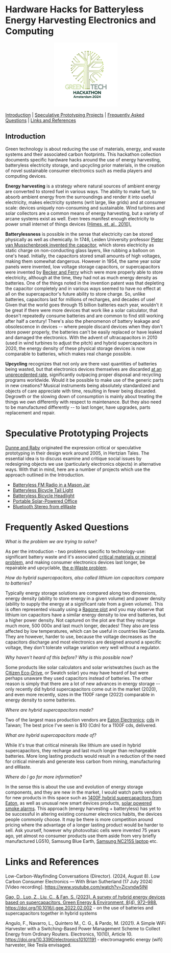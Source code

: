 <!DOCTYPE html>
<html>
<body>
<h1>Hardware Hacks for Batteryless Energy Harvesting Electronics and Computing</h1>
<a href="https://github.com/RIPE-Atlas-Community/Green-Tech/"><p align="center"><a href="https://github.com/RIPE-Atlas-Community/Green-Tech/blob/main/README.md"><img src="hackathon.png" width="200" height="200"></a></p></a>
<p><a href="README.md#introduction">Introduction</a> | <a href="README.md#speculativeprototypes">Speculative Prototyping Projects</a> | <a href="README.md#faqs">Frequently Asked Questions</a> | <a href="README.md#links">Links and References</a></p>
  <h2 id="introduction">Introduction</h2>
<p>Green technology is about reducing the use of materials, energy, and waste systems and their associated carbon footprints.  This hackathon collection documents specific hardware hacks around the use of energy harvesting, batteryless electricity storage, and upcycling prior materials, in the creation of novel sustainable consumer electronics such as media players and computing devices.</p>
<p><b>Energy harvesting</b> is a strategy where natural sources of ambient energy are converted to stored fuel in various ways.  The ability to make fuel, to absorb ambient energy from the surroundings and render it into useful electricity, makes electricity systems (writ large, like grids) and at consumer scale: devices uniquely non-consuming and sustainable.   Wind turbines and solar collectors are a common means of energy harvesting, but a variety of arcane systems exist as well.  Even trees manifest enough electricity to power small internet of things devices <a href="https://doi.org/10.1109/TNANO.2009.2032293">(Himes, et. al., 2010).</a></p>
<p><b>Batterylessness</b> is possible in the sense that electricity can be stored physically as well as chemically.  In 1746, Leiden University professor <a href="https://top450.universiteitleiden.nl/en/items/de-uitvinding-van-de-condensator">Pieter van Musschenbroek invented the capacitor</a>, which stores electricity as static charge on non-conducting glass layers, like rubbing a balloon on one's head.  Initially, the capacitors stored small amounts of high voltages, making them somewhat dangerous.  However in 1954, the same year solar panels were invented, low voltage storage capacitors, or supercapacitors were invented by <a href="https://patentimages.storage.googleapis.com/a2/f8/a9/b7d5c04a415c8b/US2800616.pdf">Becker and Ferry</a> which were more properly able to store electricity, although at the time, they had not as much energy density as batteries.  One of the things noted in the invention patent was that depleting the capacitor completely and in various ways seemed to have no effect at all on the supercapacitor's future ability to store charge.  So, unlike batteries, capacitors last for millions of recharges, and decades of use!  Given that the world goes through 15 billion batteries each year, wouldn't it be great if there were more devices that work like a solar calculator, that doesn't repeatedly consume batteries and are common to find still working after half a century!  There's also the phenomenon of battery leakage and obsolescence in devices -- where people discard devices when they don't store power properly, the batteries can't be easily replaced or have leaked and damaged the electronics.  With the advent of ultracapacitors in 2010 (used in wind turbines to adjust the pitch) and hybrid supercapacitors in 2020, the energy density of these physical storage devices is now comparable to batteries, which makes real change possible.</p>
<p><b>Upcycling</b> recognizes that not only are there vast quantities of batteries being wasted, but that electronics devices themselves are discarded <a href="https://labs.ripe.net/author/mirjam/what-do-we-do-with-e-waste/">at an unprecedented rate</a>, significantly outpacing proper disposal and recycling programs worldwide.  Would it be possible to make use of the generic parts in new creations?   Musical instruments being absolutely standardized and objects of care appreciate with time, resulting in fewer being discarded.  Degrowth or the slowing down of consumption is mainly about treating the things we own differently with respect to maintenance.  But they also need to be manufactured differently -- to last longer, have upgrades, parts replacement and repair.</p>
<h1 id="speculativeprototypes">Speculative Prototyping Projects</h1>
  <p><a href="https://dunneandraby.co.uk">Dunne and Raby</a> originated the expression critical or speculative prototyping in their design work around 2005, in Hertzian Tales.  The essential idea is to discuss examine and critique social issues by redesigning objects we use (particularly electronics objects) in alternative ways.  With that in mind, here are a number of projects which use the approach outlined in the Introduction.</p>
  <ul>
    <li><a href="https://github.com/bksutherland/GreenTechHackathon/blob/main/MasonJarRadio.md">Batteryless FM Radio in a Mason Jar</a></li>
    <li><a href="https://github.com/bksutherland/GreenTechHackathon/blob/main/batterylessbiketaillight.md">Batteryless Bicycle Tail Light</a></li>
    <li><a href="https://github.com/bksutherland/GreenTechHackathon/blob/main/batterylessbikeheadlight.md">Batteryless Bicycle Headlight</a></li>
    <li><a href="https://github.com/bksutherland/GreenTechHackathon/blob/main/portablesolaroffice.md">Portable Solar-Powered Office</</a></li>
    <li><a href="https://github.com/bksutherland/GreenTechHackathon/blob/main/bluetoothewastestereo.md">Bluetooth Stereo from eWaste</a></li>
  </ul>
<h1 id="faqs">Frequently Asked Questions</h1>
  <p><em>What is the problem we are trying to solve?</em></p>
  <p>As per the introduction - two problems specific to technology-use: significant battery waste and it's associated <a href="https://www.irena.org/Energy-Transition/Technology/Critical-materials">critical materials or mineral problem</a>, and making consumer electronics devices last longer, be repairable and upcyclable, <a href="https://labs.ripe.net/author/mirjam/what-do-we-do-with-e-waste/">the e-Waste problem</a>.</p>
  <p><em>How do hybrid supercapacitors, also called lithium ion capacitors compare to batteries?</em></p>
  <p>Typically energy storage solutions are compared along two dimensions, energy density (ability to store energy in a given volume) and power density (ability to supply the energy at a significant rate from a given volume).   This is often represented visually using a <a href="https://en.wikipedia.org/wiki/Ragone_plot#/media/File:Lithium_Ion_Capacitor_Chart.png">Ragone plot</a> and you may observe that lithium ion capacitors have a similar energy density to low end batteries, but a higher power density.   Not captured on the plot are that they recharge much more, 500 000x and last much longer, decades!  They also are less affected by low temperatures, which can be useful in countries like Canada.  They are however, harder to use, because the voltage decreases as the capacitors discharge and most electronics are designed around a specific voltage, they don't tolerate voltage variation very well without a regulator.
  <p><em>Why haven't heard of this before? Why is this possible now?</em></p>
  <p>Some products like solar calculators and solar wristwatches (such as the <a href="https://www.citizenwatch.com/ca/en/technology-eco-drive.html">Citizen Eco-Drive</a>, or Swatch solar) you may have heard of but were perhaps unaware they used capacitors instead of batteries.  The other reason is simply that there are a lot of new advances in energy storage -- only recently did hybrid supercapacitors come out in the market (2020), and even more recently, sizes in the 1100F range (2022) comparable in energy density to some batteries.
  <p><em>Where are hybrid supercapacitors made?</em></p>
  <p>Two of the largest mass production vendors are <a href="https://www.eaton.com/ie/en-gb/company/careers/life-at-eaton/dublin.html">Eaton Electronics</a>; <a href="https://en.cda-cap.com/">cds</a> in Taiwan;   The best price I've seen is $10 (Cdn) for a 1100F cds, delivered.</p>
  <p><em>What are hybrid supercapacitors made of?</em></p>
  <p>While it's true that critical minerals like lithium are used in hybrid supercapacitors, they recharge and last much longer than rechargeable batteries.  More long lasting products would result in a reduction of the need for critical minerals and generate less carbon from mining, manufacturing and eWaste.</pre></p>
  <p><em>Where do I go for more information?</em></p>
  <p>In the sense this is about the use and evolution of energy storage components, and they are new in the market, I would watch parts vendors for new products in this space such as <a href="https://www.farnell.com/datasheets/4422020.pdf">1400F hybrid supercapacitors from Eaton</a>, as well as unusual new smart devices products, <a href="https://www.epishine.com/news/epishine-secures-extensive-agreement-for-solar-powered-smoke-detectors">solar powered smoke alarms</a>.  This approach (energy harvesting + batteryless) has yet to be successful in altering existing consumer electronics habits, the devices people commonly choose.  It may be there is more competition around pricing where the advantage of a longer lasting product would be harder to sell.  Ask yourself, however why photovoltaic cells were invented 75 years ago, yet almost no consumer products use them aside from very briefly manufactured LG510, Samsung Blue Earth, <a href="https://news.samsung.com/global/samsung-electronics-launches-eco-friendly-solar-powered-rechargeable-netbook-nc-215s">Samsung NC215S laptop</a> etc.</p>
<h1 id="links">Links and References</h1>
<p>Low-Carbon-Wayfinding Conversations (Director). (2024, August 8). Low Carbon Consumer Electronics — With Brian Sutherland (17 July 2024) [Video recording]. <a href="https://youtu.be/Zicvndw5lNI?si=3cR8pBB4yYd79-CS">https://www.youtube.com/watch?v=Zicvndw5lNI
  <p>Gao, D., Luo, Z., Liu, C., & Fan, S. (2023). A survey of hybrid energy devices based on supercapacitors. Green Energy & Environment, 8(4), 972–988. <a href="https://doi.org/10.1016/j.gee.2022.02.002">https://doi.org/10.1016/j.gee.2022.02.002</a> - on the use of batteries and supercapacitors together in hybrid systems</br>
  <p>Angulo, F., Navarro, L., Quintero M., C. G., & Pardo, M. (2021). A Simple WiFi Harvester with a Switching-Based Power Management Scheme to Collect Energy from Ordinary Routers. Electronics, 10(10), Article 10. <a href="https://doi.org/10.3390/electronics10101191">https://doi.org/10.3390/electronics10101191</a> - electromagnetic energy (wifi) harvester, like Tesla envisaged.
</a><br/>
</p>
</body>
</html>
